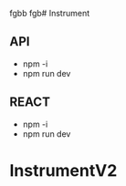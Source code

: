 ﻿fgbb fgb# Instrument


## __API__

- npm -i
- npm run dev


## __REACT__

- npm -i
- npm run dev

# InstrumentV2
